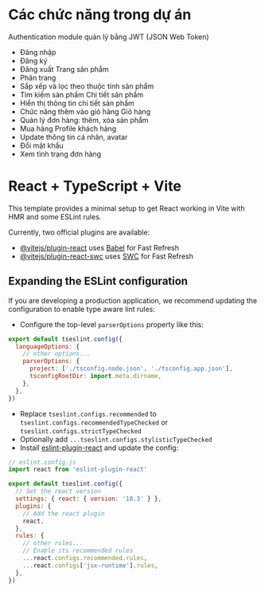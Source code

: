 # Các chức năng trong dự án
Authentication module quản lý bằng JWT (JSON Web Token)
- Đăng nhập
- Đăng ký
- Đăng xuất
Trang sản phẩm
- Phân trang
- Sắp xếp và lọc theo thuộc tính sản phẩm
- Tìm kiếm sản phẩm
Chi tiết sản phẩm
- Hiển thị thông tin chi tiết sản phẩm
- Chức năng thêm vào giỏ hàng
Giỏ hàng
- Quản lý đơn hàng: thêm, xóa sản phẩm
- Mua hàng
Profile khách hàng
- Update thông tin cá nhân, avatar
- Đổi mật khẩu
- Xem tình trạng đơn hàng


# React + TypeScript + Vite

This template provides a minimal setup to get React working in Vite with HMR and some ESLint rules.

Currently, two official plugins are available:

- [@vitejs/plugin-react](https://github.com/vitejs/vite-plugin-react/blob/main/packages/plugin-react/README.md) uses [Babel](https://babeljs.io/) for Fast Refresh
- [@vitejs/plugin-react-swc](https://github.com/vitejs/vite-plugin-react-swc) uses [SWC](https://swc.rs/) for Fast Refresh

## Expanding the ESLint configuration

If you are developing a production application, we recommend updating the configuration to enable type aware lint rules:

- Configure the top-level `parserOptions` property like this:

```js
export default tseslint.config({
  languageOptions: {
    // other options...
    parserOptions: {
      project: ['./tsconfig.node.json', './tsconfig.app.json'],
      tsconfigRootDir: import.meta.dirname,
    },
  },
})
```

- Replace `tseslint.configs.recommended` to `tseslint.configs.recommendedTypeChecked` or `tseslint.configs.strictTypeChecked`
- Optionally add `...tseslint.configs.stylisticTypeChecked`
- Install [eslint-plugin-react](https://github.com/jsx-eslint/eslint-plugin-react) and update the config:

```js
// eslint.config.js
import react from 'eslint-plugin-react'

export default tseslint.config({
  // Set the react version
  settings: { react: { version: '18.3' } },
  plugins: {
    // Add the react plugin
    react,
  },
  rules: {
    // other rules...
    // Enable its recommended rules
    ...react.configs.recommended.rules,
    ...react.configs['jsx-runtime'].rules,
  },
})
```
